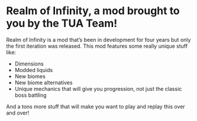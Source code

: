 # Realm of Infinity, a mod brought to you by the TUA Team!

Realm of Infinity is a mod that’s been in development for four years but only the first iteration was released. 
This mod features some really unique stuff like:
- Dimensions
- Modded liquids
- New biomes
- New biome alternatives
- Unique mechanics that will give you progression, not just the classic boss battling

And a tons more stuff that will make you want to play and replay this over and over!
